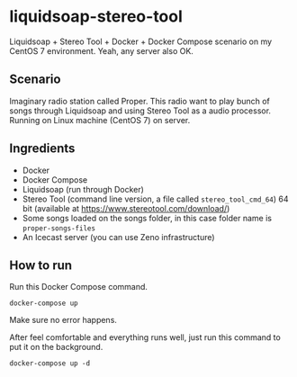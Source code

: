 # liquidsoap-stereo-tool
Liquidsoap + Stereo Tool + Docker + Docker Compose scenario on my CentOS 7 environment. Yeah, any server also OK.

## Scenario
Imaginary radio station called Proper. This radio want to play bunch of songs through Liquidsoap and using Stereo Tool as a audio processor. Running on Linux machine (CentOS 7) on server.

## Ingredients
- Docker
- Docker Compose
- Liquidsoap (run through Docker)
- Stereo Tool (command line version, a file called `stereo_tool_cmd_64`) 64 bit (available at https://www.stereotool.com/download/)
- Some songs loaded on the songs folder, in this case folder name is `proper-songs-files`
- An Icecast server (you can use Zeno infrastructure)

## How to run
Run this Docker Compose command.

```
docker-compose up
```

Make sure no error happens.

After feel comfortable and everything runs well, just run this command to put it on the background.

```
docker-compose up -d
```
